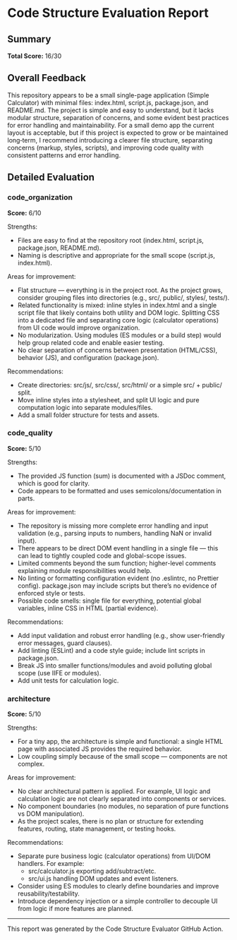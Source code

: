 # Code Structure Evaluation Report

## Summary
**Total Score:** 16/30

## Overall Feedback
This repository appears to be a small single-page application (Simple Calculator) with minimal files: index.html, script.js, package.json, and README.md. The project is simple and easy to understand, but it lacks modular structure, separation of concerns, and some evident best practices for error handling and maintainability. For a small demo app the current layout is acceptable, but if this project is expected to grow or be maintained long‑term, I recommend introducing a clearer file structure, separating concerns (markup, styles, scripts), and improving code quality with consistent patterns and error handling.

## Detailed Evaluation

### code_organization
**Score:** 6/10

Strengths:
- Files are easy to find at the repository root (index.html, script.js, package.json, README.md).
- Naming is descriptive and appropriate for the small scope (script.js, index.html).

Areas for improvement:
- Flat structure — everything is in the project root. As the project grows, consider grouping files into directories (e.g., src/, public/, styles/, tests/).
- Related functionality is mixed: inline styles in index.html and a single script file that likely contains both utility and DOM logic. Splitting CSS into a dedicated file and separating core logic (calculator operations) from UI code would improve organization.
- No modularization. Using modules (ES modules or a build step) would help group related code and enable easier testing.
- No clear separation of concerns between presentation (HTML/CSS), behavior (JS), and configuration (package.json).

Recommendations:
- Create directories: src/js/, src/css/, src/html/ or a simple src/ + public/ split.
- Move inline styles into a stylesheet, and split UI logic and pure computation logic into separate modules/files.
- Add a small folder structure for tests and assets.

### code_quality
**Score:** 5/10

Strengths:
- The provided JS function (sum) is documented with a JSDoc comment, which is good for clarity.
- Code appears to be formatted and uses semicolons/documentation in parts.

Areas for improvement:
- The repository is missing more complete error handling and input validation (e.g., parsing inputs to numbers, handling NaN or invalid input).
- There appears to be direct DOM event handling in a single file — this can lead to tightly coupled code and global-scope issues.
- Limited comments beyond the sum function; higher-level comments explaining module responsibilities would help.
- No linting or formatting configuration evident (no .eslintrc, no Prettier config). package.json may include scripts but there’s no evidence of enforced style or tests.
- Possible code smells: single file for everything, potential global variables, inline CSS in HTML (partial evidence).

Recommendations:
- Add input validation and robust error handling (e.g., show user-friendly error messages, guard clauses).
- Add linting (ESLint) and a code style guide; include lint scripts in package.json.
- Break JS into smaller functions/modules and avoid polluting global scope (use IIFE or modules).
- Add unit tests for calculation logic.

### architecture
**Score:** 5/10

Strengths:
- For a tiny app, the architecture is simple and functional: a single HTML page with associated JS provides the required behavior.
- Low coupling simply because of the small scope — components are not complex.

Areas for improvement:
- No clear architectural pattern is applied. For example, UI logic and calculation logic are not clearly separated into components or services.
- No component boundaries (no modules, no separation of pure functions vs DOM manipulation).
- As the project scales, there is no plan or structure for extending features, routing, state management, or testing hooks.

Recommendations:
- Separate pure business logic (calculator operations) from UI/DOM handlers. For example:
  - src/calculator.js exporting add/subtract/etc.
  - src/ui.js handling DOM updates and event listeners.
- Consider using ES modules to clearly define boundaries and improve reusability/testability.
- Introduce dependency injection or a simple controller to decouple UI from logic if more features are planned.

---

This report was generated by the Code Structure Evaluator GitHub Action.
